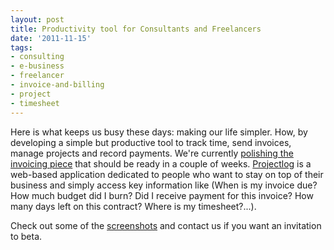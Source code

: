 ```yaml
---
layout: post
title: Productivity tool for Consultants and Freelancers
date: '2011-11-15'
tags:
- consulting
- e-business
- freelancer
- invoice-and-billing
- project
- timesheet
---
```


Here is what keeps us busy these days: making our life simpler. How, by developing a simple but productive tool to track time, send invoices, manage projects and record payments. We're currently
[polishing the invoicing piece](http://getprojectlog.com/blog/2011/11/15/send-invoices-with-projectlog/) that should be ready in a couple of weeks.
[Projectlog](http://getprojectlog.com/) is a web-based application dedicated to people who want to stay on top of their business and simply access key information like (When is my invoice due? How much budget did I burn? Did I receive payment for this invoice? How many days left on this contract? Where is my timesheet?...).

Check out some of the
[screenshots](http://getprojectlog.com/screenshots/) and contact us if you want an invitation to beta.
